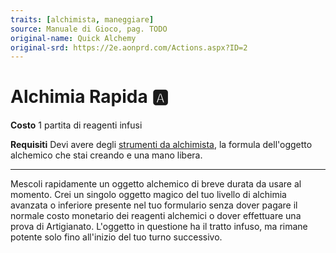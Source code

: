 ```yaml
---
traits: [alchimista, maneggiare]
source: Manuale di Gioco, pag. TODO
original-name: Quick Alchemy
original-srd: https://2e.aonprd.com/Actions.aspx?ID=2
---
```


# Alchimia Rapida :a:

**Costo** 1 partita di reagenti infusi

**Requisiti** Devi avere degli
[strumenti da alchimista](/equipaggiamento/strumenti-da-alchimista), la formula
dell'oggetto alchemico che stai creando e una mano libera.

---

Mescoli rapidamente un oggetto alchemico di breve durata da usare al momento.
Crei un singolo oggetto magico del tuo livello di alchimia avanzata o inferiore
presente nel tuo formulario senza dover pagare il normale costo monetario dei
reagenti alchemici o dover effettuare una prova di Artigianato. L'oggetto in
questione ha il tratto infuso, ma rimane potente solo fino all'inizio del tuo
turno successivo.
